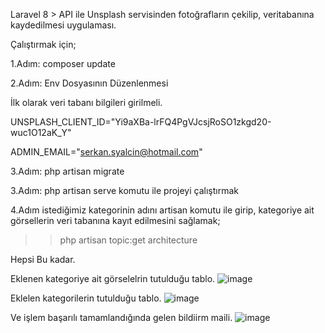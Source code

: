 Laravel 8 > API ile Unsplash servisinden fotoğrafların çekilip, veritabanına kaydedilmesi uygulaması.

Çalıştırmak için;

1.Adım: composer update

2.Adım: Env Dosyasının Düzenlenmesi

İlk olarak veri tabanı bilgileri girilmeli.

UNSPLASH_CLIENT_ID="Yi9aXBa-lrFQ4PgVJcsjRoSO1zkgd20-wuc1O12aK_Y"

ADMIN_EMAIL="serkan.syalcin@hotmail.com"

3.Adım: php artisan migrate 

3.Adım: php artisan serve komutu ile projeyi çalıştırmak

4.Adım istediğimiz kategorinin adını artisan komutu ile girip, kategoriye ait görsellerin veri tabanına kayıt edilmesini sağlamak;

>> php artisan topic:get architecture

Hepsi Bu kadar.

Eklenen kategoriye ait görselelrin tutulduğu tablo.
![image](https://user-images.githubusercontent.com/26199757/147833729-a48e1a6d-2ca3-4824-ae9c-e682165ed654.png)

Eklelen kategorilerin tutulduğu tablo.
![image](https://user-images.githubusercontent.com/26199757/147833754-702b9044-333b-49e8-aee5-4b6d58e95c3e.png)

Ve işlem başarılı tamamlandığında gelen bildiirm maili.
![image](https://user-images.githubusercontent.com/26199757/147833799-a950afce-a648-4904-a8c8-acd846963bd7.png)
